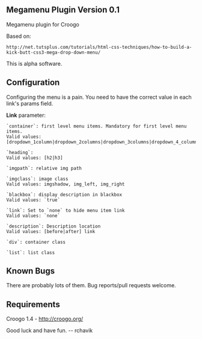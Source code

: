 Megamenu Plugin Version 0.1
------------------------------

Megamenu plugin for Croogo

Based on:

	http://net.tutsplus.com/tutorials/html-css-techniques/how-to-build-a-kick-butt-css3-mega-drop-down-menu/

This is alpha software.

Configuration
-------------

Configuring the menu is a pain. You need to have the correct value in each link's params field.

**Link** parameter:

	`container`: first level menu items. Mandatory for first level menu items.
	Valid values: [dropdown_1column|dropdown_2columns|dropdown_3columns|dropdown_4_columns|dropdown_5columns]

	`heading`:
	Valid values: [h2|h3]

	`imgpath`: relative img path

	`imgclass`: image class
	Valid values: imgshadow, img_left, img_right

	`blackbox`: display description in blackbox
	Valid values: `true`

	`link`: Set to `none` to hide menu item link
	Valid values: `none`

	`description`: Description location
	Valid values: [before|after] link

	`div`: container class

	`list`: list class

Known Bugs
-----------

There are probably lots of them. Bug reports/pull requests welcome.

Requirements
-----------

Croogo 1.4 - http://croogo.org/

Good luck and have fun.
-- rchavik
